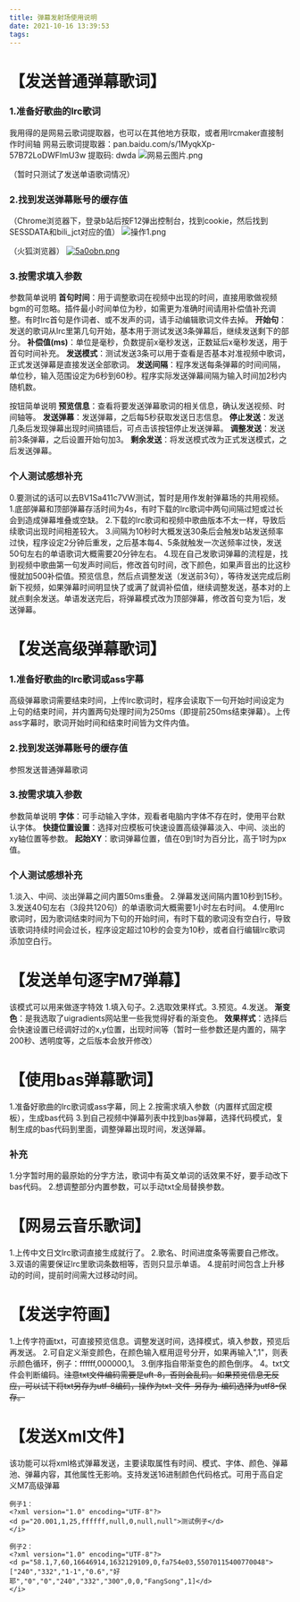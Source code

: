 ```yaml
---
title: 弹幕发射场使用说明
date: 2021-10-16 13:39:53
tags:
---
```

# 【发送普通弹幕歌词】
### 1.准备好歌曲的lrc歌词
我用得的是网易云歌词提取器，也可以在其他地方获取，或者用lrcmaker直接制作时间轴
网易云歌词提取器：pan.baidu.com/s/1MyqkXp-57B72LoDWFImU3w 提取码: dwda
![网易云图片.png](https://i.loli.net/2021/10/18/4o9PsaBZdjfWh7b.png)
<!-- ![图片.png](http://47.115.4.57:8090/upload/2020/11/%E5%9B%BE%E7%89%87-1de61757d1d943718c0cb83b31056ddf.png) -->
（暂时只测试了发送单语歌词情况）
### 2.找到发送弹幕账号的缓存值
（Chrome浏览器下，登录b站后按F12弹出控制台，找到cookie，然后找到SESSDATA和bili_jct对应的值）
![操作1.png](https://i.loli.net/2021/10/18/xaVkgG5RAwNviCD.png)
<!-- ![图片.png](http://47.115.4.57:8090/upload/2020/11/%E5%9B%BE%E7%89%87-14102898be0649fe943207880db39646.png) -->
（火狐浏览器）
[![5a0obn.png](https://z3.ax1x.com/2021/10/18/5a0obn.png)](https://imgtu.com/i/5a0obn)
<!-- ![图片.png](http://47.115.4.57:8090/upload/2020/11/%E5%9B%BE%E7%89%87-944c92ee9f5343b5a81ea021a183fdfc.png) -->
### 3.按需求填入参数
参数简单说明
**首句时间**：用于调整歌词在视频中出现的时间，直接用歌做视频bgm的可忽略。插件最小时间单位为秒，如需更为准确时间请用补偿值补充调整。有时lrc首句是作词者、或不发声的词，请手动编辑歌词文件去掉。
**开始句**：发送的歌词从lrc里第几句开始，基本用于测试发送3条弹幕后，继续发送剩下的部分。
**补偿值(ms)**：单位是毫秒，负数提前x毫秒发送，正数延后x毫秒发送，用于首句时间补充。
**发送模式**：测试发送3条可以用于查看是否基本对准视频中歌词，正式发送弹幕是直接发送全部歌词。
**发送间隔**：程序发送每条弹幕的时间间隔，单位秒，输入范围设定为6秒到60秒。程序实际发送弹幕间隔为输入时间加2秒内随机数。

按钮简单说明
**预览信息**：查看将要发送弹幕歌词的相关信息，确认发送视频、时间轴等。
**发送弹幕**：发送弹幕，之后每5秒获取发送日志信息。
**停止发送**：发送几条后发现弹幕出现时间搞错后，可点击该按钮停止发送弹幕。
**调整发送**：发送前3条弹幕，之后设置开始句加3。
**剩余发送**：将发送模式改为正式发送模式，之后发送弹幕。


### 个人测试感想补充
0.要测试的话可以去BV1Sa411c7VW测试，暂时是用作发射弹幕场的共用视频。
1.底部弹幕和顶部弹幕存活时间为4s，有时下载的lrc歌词中两句间隔过短或过长会到造成弹幕堆叠或空缺。
2.下载的lrc歌词和视频中歌曲版本不太一样，导致后续歌词出现时间相差较大。
3.间隔为10秒时大概发送30条后会触发b站发送频率过快，程序设定2分钟后重发，之后基本每4、5条就触发一次送频率过快，发送50句左右的单语歌词大概需要20分钟左右。
4.现在自己发歌词弹幕的流程是，找到视频中歌曲第一句发声时间后，修改首句时间，改下颜色，如果声音出的比这秒慢就加500补偿值。预览信息，然后点调整发送（发送前3句），等待发送完成后刷新下视频，如果弹幕时间明显快了或满了就调补偿值，继续调整发送，基本对的上就点剩余发送。单语发送完后，将弹幕模式改为顶部弹幕，修改首句变为1后，发送弹幕。

# 【发送高级弹幕歌词】
### 1.准备好歌曲的lrc歌词或ass字幕
高级弹幕歌词需要结束时间，上传lrc歌词时，程序会读取下一句开始时间设定为上句的结束时间，并内置两句处理时间为250ms（即提前250ms结束弹幕）。上传ass字幕时，歌词开始时间和结束时间皆为文件内值。
### 2.找到发送弹幕账号的缓存值
参照发送普通弹幕歌词
### 3.按需求填入参数

参数简单说明
**字体**：可手动输入字体，观看者电脑内字体不存在时，使用平台默认字体。
**快捷位置设置**：选择对应模板可快速设置高级弹幕淡入、中间、淡出的xy轴位置等参数。
**起始XY**：歌词弹幕位置，值在0到1时为百分比，高于1时为px值。
### 个人测试感想补充
1.淡入、中间、淡出弹幕之间内置50ms重叠。
2.弹幕发送间隔内置10秒到15秒。
3.发送40句左右（3段共120句）的单语歌词大概需要1小时左右时间。
4.使用lrc歌词时，因为歌词结束时间为下句的开始时间，有时下载的歌词没有空白行，导致该歌词持续时间会过长，程序设定超过10秒的会变为10秒，或者自行编辑lrc歌词添加空白行。

# 【发送单句逐字M7弹幕】
该模式可以用来做逐字特效
1.填入句子。2.选取效果样式。3.预览。4.发送。
**渐变色**：是我选取了uigradients网站里一些我觉得好看的渐变色。
**效果样式**：选择后会快速设置已经调好过的x,y位置，出现时间等（暂时一些参数还是内置的，隔字200秒、透明度等，之后版本会放开修改）



# 【使用bas弹幕歌词】
1.准备好歌曲的lrc歌词或ass字幕，同上
2.按需求填入参数（内置样式固定模板），生成bas代码
3.到自己视频中弹幕列表中找到bas弹幕，选择代码模式，复制生成的bas代码到里面，调整弹幕出现时间，发送弹幕。

### 补充
1.分字暂时用的最原始的分字方法，歌词中有英文单词的话效果不好，要手动改下bas代码。
2.想调整部分内置参数，可以手动txt全局替换参数。


# 【网易云音乐歌词】
1.上传中文日文lrc歌词直接生成就行了。
2.歌名、时间进度条等需要自己修改。
3.双语的需要保证lrc里歌词条数相等，否则只显示单语。
4.提前时间包含上升移动的时间，提前时间需大过移动时间。


# 【发送字符画】
1.上传字符画txt，可直接预览信息。调整发送时间，选择模式，填入参数，预览后再发送。
2.可自定义渐变颜色，在颜色输入框用逗号分开，如果再输入",1"，则表示颜色循环，例子：ffffff,000000,1。
3.倒序指自带渐变色的颜色倒序。
4。txt文件会判断编码。~~注意txt文件编码需要是uft-8，否则会乱码。如果预览信息无反应，可以试下将txt另存为utf-8编码，操作为txt-文件-另存为-编码选择为utf8-保存。~~

# 【发送Xml文件】
该功能可以将xml格式弹幕发送，主要读取属性有时间、模式、字体、颜色、弹幕池、弹幕内容，其他属性无影响。支持发送16进制颜色代码格式。可用于高自定义M7高级弹幕

```
例子1：
<?xml version="1.0" encoding="UTF-8"?>
<d p="20.001,1,25,ffffff,null,0,null,null">测试例子</d>
</i>

例子2：
<?xml version="1.0" encoding="UTF-8"?>
<d p="58.1,7,60,16646914,1632129109,0,fa754e03,55070115400770048">["240","332","1-1","0.6","好耶","0","0","240","332","300",0,0,"FangSong",1]</d>
</i>
```
